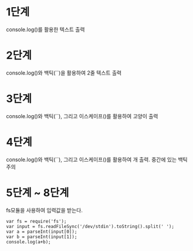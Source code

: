 # 1단계
console.log()를 활용한 텍스트 출력

# 2단계
console.log()와 백틱(``)을 활용하여 2줄 텍스트 출력

# 3단계
console.log()와 백틱(``), 그리고 이스케이프(\)를 활용하여 고양이 출력

# 4단계
console.log()와 백틱(``), 그리고 이스케이프(\)를 활용하여 개 출력. 중간에 있는 백틱 주의

# 5단계 ~ 8단계
fs모듈을 사용하여 입력값을 받는다.
```
var fs = require('fs');
var input = fs.readFileSync('/dev/stdin').toString().split(' ');
var a = parseInt(input[0]);
var b = parseInt(input[1]);
console.log(a+b);



```